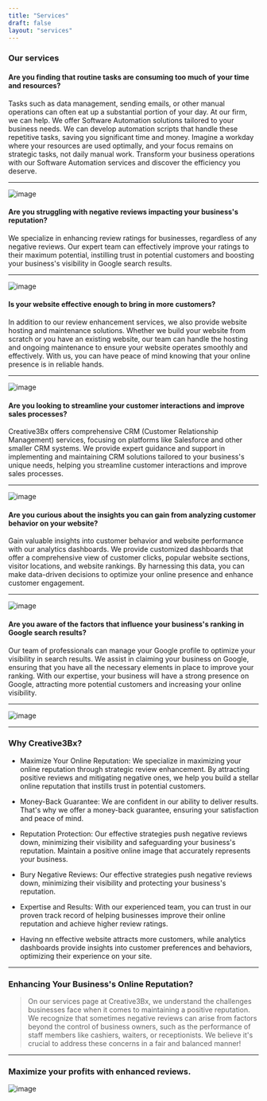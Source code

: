 ```yaml
---
title: "Services"
draft: false
layout: "services"
---
```


### Our services
<Accordion title="🤖 Software Automation">

#### Are you finding that routine tasks are consuming too much of your time and resources?

 Tasks such as data management, sending emails, or other manual operations can often eat up a substantial portion of your day. At our firm, we can help. We offer Software Automation solutions tailored to your business needs. We can develop automation scripts that handle these repetitive tasks, saving you significant time and money. Imagine a workday where your resources are used optimally, and your focus remains on strategic tasks, not daily manual work. Transform your business operations with our Software Automation services and discover the efficiency you deserve.

 ---
![image](./images/AutomationService1.gif)
</Accordion>
<Accordion title="⭐ Review Rating Enhancement">

#### Are you struggling with negative reviews impacting your business's reputation?

 We specialize in enhancing review ratings for businesses, regardless of any negative reviews. Our expert team can effectively improve your ratings to their maximum potential, instilling trust in potential customers and boosting your business's visibility in Google search results.

 ---
![image](./images/5StarsReview-NoBG-GIF.gif)
</Accordion>
<Accordion title="🖥️ Website Design, Hosting, and Maintenance">

#### Is your website effective enough to bring in more customers?

In addition to our review enhancement services, we also provide website hosting and maintenance solutions. Whether we build your website from scratch or you have an existing website, our team can handle the hosting and ongoing maintenance to ensure your website operates smoothly and effectively. With us, you can have peace of mind knowing that your online presence is in reliable hands.

---
![image](./images/Website1.gif)
</Accordion>

<Accordion title="🧰 CRM Implementation and Maintenance">

#### Are you looking to streamline your customer interactions and improve sales processes?

Creative3Bx offers comprehensive CRM (Customer Relationship Management) services, focusing on platforms like Salesforce and other smaller CRM systems. We provide expert guidance and support in implementing and maintaining CRM solutions tailored to your business's unique needs, helping you streamline customer interactions and improve sales processes.

---
![image](./images/CRM.gif)
</Accordion>
<Accordion title="📊 Analytics Dashboards">

#### Are you curious about the insights you can gain from analyzing customer behavior on your website?

Gain valuable insights into customer behavior and website performance with our analytics dashboards. We provide customized dashboards that offer a comprehensive view of customer clicks, popular website sections, visitor locations, and website rankings. By harnessing this data, you can make data-driven decisions to optimize your online presence and enhance customer engagement.

---
![image](./images/Analytics.gif)
</Accordion>

<Accordion title="🌍 Google Profile Management">

#### Are you aware of the factors that influence your business's ranking in Google search results?

Our team of professionals can manage your Google profile to optimize your visibility in search results. We assist in claiming your business on Google, ensuring that you have all the necessary elements in place to improve your ranking. With our expertise, your business will have a strong presence on Google, attracting more potential customers and increasing your online visibility.

---
![image](./images/GoogleMaps.gif)
</Accordion>


---

### Why Creative3Bx?

<Accordion title="Why should you need to do this?">

- Maximize Your Online Reputation: We specialize in maximizing your online reputation through strategic review enhancement. By attracting positive reviews and mitigating negative ones, we help you build a stellar online reputation that instills trust in potential customers.

- Money-Back Guarantee: We are confident in our ability to deliver results. That's why we offer a money-back guarantee, ensuring your satisfaction and peace of mind.

- Reputation Protection: Our effective strategies push negative reviews down, minimizing their visibility and safeguarding your business's reputation. Maintain a positive online image that accurately represents your business.

- Bury Negative Reviews: Our effective strategies push negative reviews down, minimizing their visibility and protecting your business's reputation.

- Expertise and Results: With our experienced team, you can trust in our proven track record of helping businesses improve their online reputation and achieve higher review ratings.

- Having nn effective website attracts more customers, while analytics dashboards provide insights into customer preferences and behaviors, optimizing their experience on your site.

</Accordion>

---

### Enhancing Your Business's Online Reputation?

> On our services page at Creative3Bx, we understand the challenges businesses face when it comes to maintaining a positive reputation. We recognize that sometimes negative reviews can arise from factors beyond the control of business owners, such as the performance of staff members like cashiers, waiters, or receptionists. We believe it's crucial to address these concerns in a fair and balanced manner!

---
### Maximize your profits with enhanced reviews.

![image](./images/5StarsReview-Services.gif)




